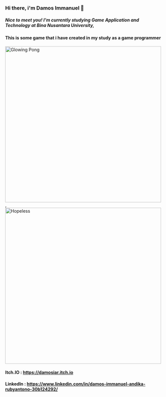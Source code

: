 ### Hi there, i'm Damos Immanuel 👋
<div style="background-image: width="100" alt="Logo Binus" src="https://github.com/DamosIAR/DamosIAR/assets/125948571/c7678abe-be65-415e-8a10-db045439211c">

##### Nice to meet you! I'm currently studying Game Application and Technology at Bina Nusantara University, 


#### This is some game that i have created in my study as a game programmer
<img width="500" alt="Glowing Pong" src="https://github.com/DamosIAR/DamosIAR/assets/125948571/f5c71de9-07ef-414f-ac09-c23dbeb5f2b3">, <img width="500" alt="Hopeless" src="https://github.com/DamosIAR/DamosIAR/assets/125948571/be7ba3b9-7d94-4e6c-ab6a-b6709490f682">

#### Itch.IO : https://damosiar.itch.io
#### LinkedIn : https://www.linkedin.com/in/damos-immanuel-andika-rubyantono-30b124292/

<!--
**DamosIAR/DamosIAR** is a ✨ _special_ ✨ repository because its `README.md` (this file) appears on your GitHub profile.

Here are some ideas to get you started:

- 🔭 I’m currently working on ...
- 🌱 I’m currently learning ...
- 👯 I’m looking to collaborate on ...
- 🤔 I’m looking for help with ...
- 💬 Ask me about ...
- 📫 How to reach me: ...
- 😄 Pronouns: ...
- ⚡ Fun fact: ...
-->

